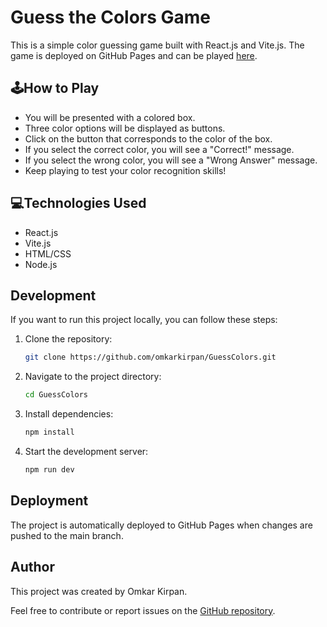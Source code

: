 # Guess the Colors Game

This is a simple color guessing game built with React.js and Vite.js. The game is deployed on GitHub Pages and can be played [here](https://omkarkirpan.github.io/GuessColors/).

## 🕹️How to Play

- You will be presented with a colored box.
- Three color options will be displayed as buttons.
- Click on the button that corresponds to the color of the box.
- If you select the correct color, you will see a "Correct!" message.
- If you select the wrong color, you will see a "Wrong Answer" message.
- Keep playing to test your color recognition skills!

## 💻Technologies Used

- React.js
- Vite.js
- HTML/CSS
- Node.js

## Development

If you want to run this project locally, you can follow these steps:

1. Clone the repository:
   ```bash
   git clone https://github.com/omkarkirpan/GuessColors.git
   ```
2. Navigate to the project directory:
   ```bash
   cd GuessColors
   ```
3. Install dependencies:
   ```bash
   npm install
   ```
4. Start the development server:
   ```bash
   npm run dev
   ```

## Deployment

The project is automatically deployed to GitHub Pages when changes are pushed to the main branch.

## Author

This project was created by Omkar Kirpan.

Feel free to contribute or report issues on the [GitHub repository](https://github.com/omkarkirpan/GuessColors).
